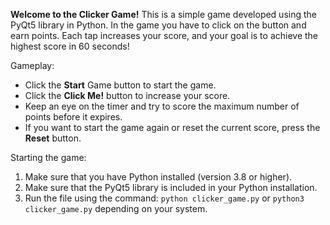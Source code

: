 **Welcome to the Clicker Game!** This is a simple game developed using the PyQt5 library in Python. In the game you have to click on the button and earn points. Each tap increases your score, and your goal is to achieve the highest score in 60 seconds!

Gameplay:

- Click the **Start** Game button to start the game.
- Click the **Click Me!** button to increase your score.
- Keep an eye on the timer and try to score the maximum number of points before it expires.
- If you want to start the game again or reset the current score, press the **Reset** button.

Starting the game:

1. Make sure that you have Python installed (version 3.8 or higher).
2. Make sure that the PyQt5 library is included in your Python installation.
3. Run the file using the command: `python clicker_game.py` or `python3 clicker_game.py` depending on your system.
